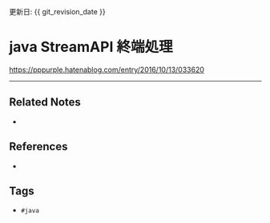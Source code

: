 更新日: {{ git_revision_date }}

# java StreamAPI 終端処理
https://pppurple.hatenablog.com/entry/2016/10/13/033620

---
## Related Notes
- 

## References
- 

## Tags
- `#java` 